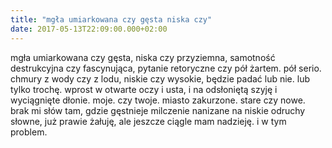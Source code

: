 ```yaml
---
title: "mgła umiarkowana czy gęsta niska czy"
date: 2017-05-13T22:09:00.000+02:00
---
```

mgła umiarkowana czy gęsta, niska czy przyziemna, samotność destrukcyjna czy fascynująca, pytanie retoryczne czy pół żartem. pół serio. chmury z wody czy z lodu, niskie czy wysokie, będzie padać lub nie. lub tylko trochę. wprost w otwarte oczy i usta, i na odsłoniętą szyję i wyciągnięte dłonie. moje. czy twoje. miasto zakurzone. stare czy nowe. brak mi słów tam, gdzie gęstnieje milczenie nanizane na niskie odruchy słowne, już prawie żałuję, ale jeszcze ciągle mam nadzieję. i w tym problem.
